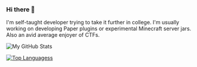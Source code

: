 ### Hi there 👋

I'm self-taught developer trying to take it further in college. I'm usually working on developing Paper plugins or experimental Minecraft server jars. Also an avid average enjoyer of CTFs. 

![My GitHub Stats](https://github-readme-stats.vercel.app/api?username=PestoNotPasta&show_icons=true)

[![Top Languagess](https://github-readme-stats.vercel.app/api/top-langs/?username=anuraghazra&layout=compact)](https://github.com/anuraghazra/github-readme-stats)
